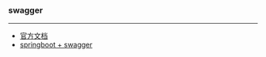 ### swagger
---

* [官方文档](http://swagger.io/)
* [springboot + swagger](http://www.cnblogs.com/java-zhao/p/5348113.html)